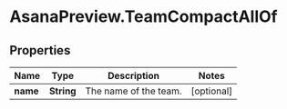 # AsanaPreview.TeamCompactAllOf

## Properties

Name | Type | Description | Notes
------------ | ------------- | ------------- | -------------
**name** | **String** | The name of the team. | [optional] 


